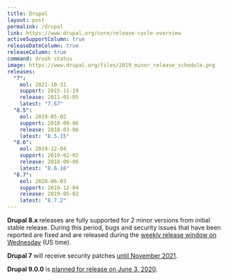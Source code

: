 ```yaml
---
title: Drupal
layout: post
permalink: /drupal
link: https://www.drupal.org/core/release-cycle-overview
activeSupportColumn: true
releaseDateColumn: true
releaseColumn: true
command: drush status
image: https://www.drupal.org/files/2019_minor_release_schedule.png
releases:
  "7":
    eol: 2021-10-31
    support: 2015-11-19
    release: 2011-01-05
    latest: "7.67"
  "8.5":
    eol: 2019-05-02
    support: 2018-09-06
    release: 2018-03-08
    latest: "8.5.15"
  "8.6":
    eol: 2019-12-04
    support: 2019-02-02
    release: 2018-09-06
    latest: "8.6.16"
  "8.7":
    eol: 2020-06-03
    support: 2019-12-04
    release: 2019-05-02
    latest: "8.7.2"
---
```


**Drupal 8.x** releases are fully supported for 2 minor versions from initial stable release. During this period, bugs and security issues that have been reported are fixed and are released during the [weekly release window on Wednesday](https://www.drupal.org/core/release-cycle-overview#windows) (US time).

**Drupal 7** will receive security patches [until November 2021](https://www.drupal.org/docs/9/drupal-9-release-date-and-what-it-means/what-happens-to-drupal-7-after-drupal-9-is-released).

**Drupal 9.0.0** is [planned for release on June 3, 2020](https://www.drupal.org/docs/9/drupal-9-release-date-and-what-it-means/why-do-we-plan-to-release-drupal-9-on-june-3-2020).
